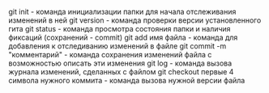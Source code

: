 git init - команда инициализации папки для начала отслеживания изменений в ней
git version - команда проверки версии установленного гита
git status -  команда просмотра состояния папки и наличия фиксаций (сохранений - commit)
git add имя файла - команда для добавления к отследиванию изменений в файле
git commit -m "комментарий" - команда сохранения изменений файла с возможностью описать эти изменения
git log - команда вызова журнала изменений, сделанных с файлом
git checkout первые 4 символа нужного коммита - команда вызова нужной версии файла
